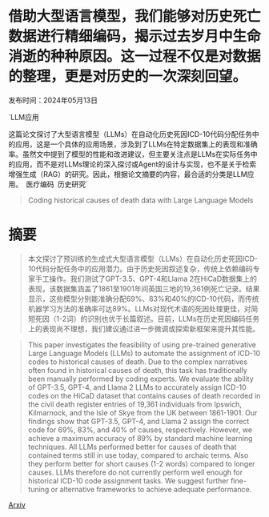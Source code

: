 # 借助大型语言模型，我们能够对历史死亡数据进行精细编码，揭示过去岁月中生命消逝的种种原因。这一过程不仅是对数据的整理，更是对历史的一次深刻回望。

发布时间：2024年05月13日

`LLM应用

这篇论文探讨了大型语言模型（LLMs）在自动化历史死因ICD-10代码分配任务中的应用，这是一个具体的应用场景，涉及到了LLMs在特定数据集上的表现和准确率。虽然文中提到了模型的性能和改进建议，但主要关注点是LLMs在实际任务中的应用，而不是对LLMs理论的深入探讨或Agent的设计与实现，也不是关于检索增强生成（RAG）的研究。因此，根据论文摘要的内容，最合适的分类是LLM应用。` `医疗编码` `历史研究`

> Coding historical causes of death data with Large Language Models

# 摘要

> 本文探讨了预训练的生成式大型语言模型（LLMs）在自动化历史死因ICD-10代码分配任务中的应用潜力。由于历史死因叙述复杂，传统上依赖编码专家手工操作。我们测试了GPT-3.5、GPT-4和Llama 2在HiCaD数据集上的表现，该数据集涵盖了1861至1901年间英国三地的19,361例死亡记录。结果显示，这些模型分别能准确分配69%、83%和40%的ICD-10代码，而传统机器学习方法的准确率可达89%。LLMs对现代术语的死因处理更佳，对简短死因（1-2词）的识别也优于长篇叙述。目前，LLMs在历史死因编码任务上的表现尚不理想，我们建议通过进一步微调或探索新框架来提升其性能。

> This paper investigates the feasibility of using pre-trained generative Large Language Models (LLMs) to automate the assignment of ICD-10 codes to historical causes of death. Due to the complex narratives often found in historical causes of death, this task has traditionally been manually performed by coding experts. We evaluate the ability of GPT-3.5, GPT-4, and Llama 2 LLMs to accurately assign ICD-10 codes on the HiCaD dataset that contains causes of death recorded in the civil death register entries of 19,361 individuals from Ipswich, Kilmarnock, and the Isle of Skye from the UK between 1861-1901. Our findings show that GPT-3.5, GPT-4, and Llama 2 assign the correct code for 69%, 83%, and 40% of causes, respectively. However, we achieve a maximum accuracy of 89% by standard machine learning techniques. All LLMs performed better for causes of death that contained terms still in use today, compared to archaic terms. Also they perform better for short causes (1-2 words) compared to longer causes. LLMs therefore do not currently perform well enough for historical ICD-10 code assignment tasks. We suggest further fine-tuning or alternative frameworks to achieve adequate performance.

[Arxiv](https://arxiv.org/abs/2405.07560)